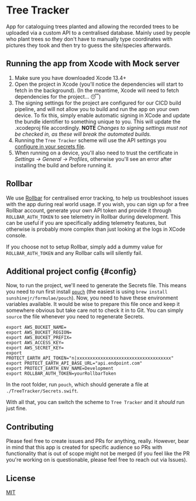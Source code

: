 #  Tree Tracker
App for cataloguing trees planted and allowing the recorded trees to be uploaded via a custom API to a centralised database. Mainly used by people who plant trees so they don't have to manually type coordinates with pictures they took and then try to guess the site/species afterwards.

## Running the app from Xcode with Mock server
1. Make sure you have downloaded Xcode 13.4+
2. Open the project in Xcode (you'll notice the dependencies will start to fetch in the background).
(In the meantime, Xcode will need to fetch dependencies for the project... 😴)
3. The signing settings for the project are configured for our CICD build pipeline, and will not allow you to build and run the app on your own device. To fix this, simply enable automatic signing in XCode and update the bundle identifier to something unique to you. This will update the .xcodeproj file accordingly. **NOTE** _Changes to signing settings must not be checked in, as these will break the automated builds._
4. Running the `Tree Tracker` scheme will use the API settings you [configure in your secrets file](#config).
5. When running on a device, you'll also need to trust the certificate in _Settings -> General -> Profiles_, otherwise you'll see an error after installing the build and before running it.

## Rollbar
We use [Rollbar](https://www.rollbar.com) for centralised error tracking, to help us troubleshoot issues with the app during real world usage. 
If you wish, you can sign up for a free Rollbar account, generate your own API token and provide it through `ROLLBAR_AUTH_TOKEN` to see telemetry in Rollbar during development. This can be useful if you are specifically adding telemetry features, but otherwise is probably more complex than just looking at the logs in XCode console. 

If you choose not to setup Rollbar, simply add a dummy value for `ROLLBAR_AUTH_TOKEN` and any Rollbar calls will silently fail.

## Additional project config {#config}
Now, to run the project, we'll need to generate the Secrets file. This means you need to run first install [`pouch`](https://github.com/sunshinejr/pouch) (the easiest is using `brew install sunshinejr/formulae/pouch`). Now, you need to have these environment variables available. It would be wise to prepare this file once and keep it somewhere obvious but take care not to check it in to Git. You can simply `source` the file whenever you need to regenerate Secrets.

```
export AWS_BUCKET_NAME=
export AWS_BUCKET_REGION=
export AWS_BUCKET_PREFIX=
export AWS_ACCESS_KEY=
export AWS_SECRET_KEY=
export PROTECT_EARTH_API_TOKEN="n|xxxxxxxxxxxxxxxxxxxxxxxxxxxxxxxxxxxx"
export PROTECT_EARTH_API_BASE_URL="api.endpoint.com"
export PROTECT_EARTH_ENV_NAME=Development
export ROLLBAR_AUTH_TOKEN=yourRollbarToken
```

In the root folder, run `pouch`, which should generate a file at `./TreeTracker/Secrets.swift`.

With all that, you can switch the scheme to `Tree Tracker` and it _should_ run just fine.

## Contributing
Please feel free to create issues and PRs for anything, really. However, bear in mind that this app is created for specific audience so PRs with functionality that is out of scope might not be merged (if you feel like the PR you're working on is questionable, please feel free to reach out via Issues).

## License
[MIT](License.md)

